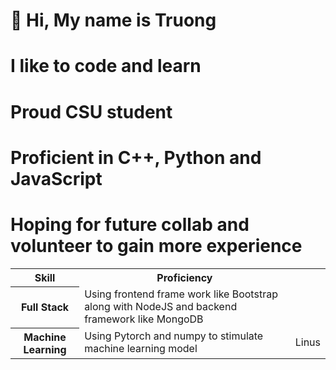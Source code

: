 <h1>👋 Hi, My name is Truong </h1> 
<h1> I like to code and learn </h1>

<h1> Proud CSU student </h1>

<h1> Proficient in C++, Python and JavaScript <h1>

 <h1> Hoping for future collab and volunteer to gain more experience </h1>
  
<table style="width:100%">
  <tr>
    <th> Skill </th>
    <th> Proficiency </th>
  </tr>
  <tr>
    <th>Full Stack</th>
    <td>Using frontend frame work like Bootstrap along with NodeJS and backend framework like MongoDB</td>
  </tr>
  <tr>
    <th>Machine Learning</th>
    <td>Using Pytorch and numpy to stimulate machine learning model</td>
    <td>Linus</td>
  </tr>
</table>
  
  
<!---
truongbylaclam/truongbylaclam is a ✨ special ✨ repository because its `README.md` (this file) appears on your GitHub profile.
You can click the Preview link to take a look at your changes.
--->
